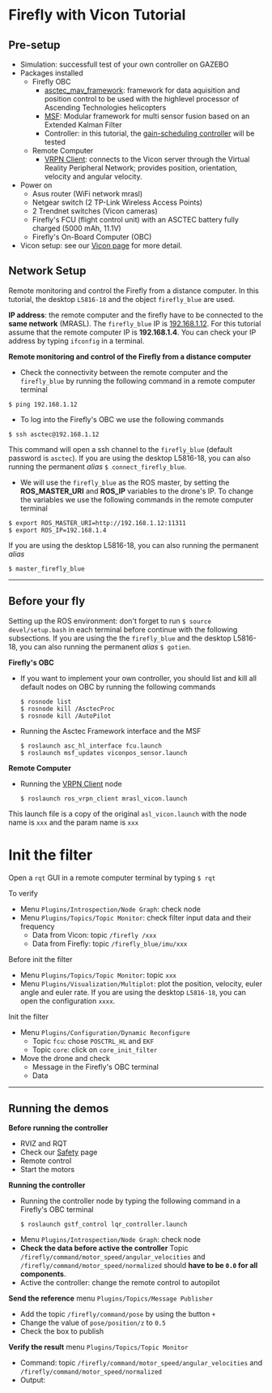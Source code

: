 # Firefly with Vicon Tutorial

## Pre-setup
  * Simulation: successfull test of your own controller on GAZEBO
  * Packages installed
    * Firefly OBC
      * [asctec_mav_framework](https://github.com/MRASL/asctec_mav_framework): framework for data aquisition and position control to be used with the highlevel processor of Ascending Technologies helicopters
      * [MSF](https://github.com/ethz-asl/ethzasl_msf): Modular framework for multi sensor fusion based  on an Extended Kalman Filter
      * Controller: in this tutorial, the [gain-scheduling controller](https://github.com/MRASL/gsft_control) will be tested
    * Remote Computer
      * [VRPN Client](/Equipment/Vicon/Usage): connects to the Vicon server through the Virtual Reality Peripheral Network; provides position, orientation, velocity and angular velocity.
  * Power on
    * Asus router (WiFi network mrasl)
    * Netgear switch (2 TP-Link Wireless Access Points)
    * 2 Trendnet switches (Vicon cameras)
    * Firefly's FCU (flight control unit) with an ASCTEC battery fully charged (5000 mAh, 11.1V)
    * Firefly's On-Board Computer (OBC)
  * Vicon setup: see our [Vicon page](/Equipment/Vicon/Calibration.md) for more detail.

## Network Setup
 Remote monitoring and control the Firefly from a distance computer. In this tutorial, the desktop `L5816-18` and the object `firefly_blue` are used.

**IP address**: the remote computer and the firefly have to be connected to the **same network** (MRASL). The `firefly_blue` IP is [192.168.1.12](/Equipment/Networking/LAN.md). For this tutorial assume that the remote computer IP is **192.168.1.4**. You can check your IP address by typing `ifconfig` in a terminal.

**Remote monitoring and control of the Firefly from a distance computer**
  *  Check the connectivity between the remote computer and the `firefly_blue`  by running the following command in a remote computer terminal
```
$ ping 192.168.1.12
```
  * To log into the Firefly's OBC we use the following commands
```
$ ssh asctec@192.168.1.12
```
This command will open a ssh channel to the `firefly_blue` (default password is `asctec`). If you are using the desktop L5816-18, you can also running the permanent *alias* `$ connect_firefly_blue`.

  * We will use the `firefly_blue` as the ROS master, by setting the **ROS_MASTER_URI** and **ROS_IP** variables to the drone's IP. To change the variables we use the following commands in the remote computer terminal
```
$ export ROS_MASTER_URI=http://192.168.1.12:11311
$ export ROS_IP=192.168.1.4
```
If you are using the desktop L5816-18, you can also running the permanent *alias*
```
$ master_firefly_blue
```

---

## Before your fly   
Setting up the ROS environment: don't forget to run `$ source devel/setup.bash` in each terminal before continue with the following subsections. If you are using the the `firefly_blue` and the desktop L5816-18, you can also running the permanent *alias* `$ gotien`.

**Firefly's OBC**
  *  If you want to implement your own controller, you should list and kill all default nodes on OBC by running the following commands
      ```
      $ rosnode list
      $ rosnode kill /AsctecProc
      $ rosnode kill /AutoPilot
      ```
  * Running the Asctec Framework interface and the MSF
    ```
    $ roslaunch asc_hl_interface fcu.launch
    $ roslaunch msf_updates viconpos_sensor.launch
    ```

**Remote Computer**
  * Running the [VRPN Client](/Equipment/Vicon/Usage.md) node  
    ```
    $ roslaunch ros_vrpn_client mrasl_vicon.launch
    ```
  This launch file is a copy of the original `asl_vicon.launch` with the node name is `xxx` and the param name is `xxx`

# Init the filter
Open a `rqt` GUI in a remote computer terminal by typing `$ rqt`

To verify
  * Menu `Plugins/Introspection/Node Graph`: check node
  * Menu `Plugins/Topics/Topic Monitor`: check filter input data and their frequency
    * Data from Vicon: topic `/firefly /xxx`
    * Data from Firefly: topic `/firefly_blue/imu/xxx`

Before init the filter
  * Menu `Plugins/Topics/Topic Monitor`: topic `xxx`
  * Menu `Plugins/Visualization/Multiplot`: plot the position, velocity, euler angle and euler rate. If you are using the desktop `L5816-18`, you can open the configuration `xxxx`.

Init the filter
  * Menu `Plugins/Configuration/Dynamic Reconfigure`
    * Topic `fcu`: chose `POSCTRL_HL` and `EKF`
    * Topic `core`: click on `core_init_filter`
  * Move the drone and check
    * Message in the Firefly's OBC terminal
    * Data

---

## Running the demos   
**Before running the controller**
  * RVIZ and RQT
  * Check our [Safety](/UAV/Safety) page
  * Remote control
  * Start the motors


**Running the controller**
  * Running the controller node by typing the following command in a Firefly's OBC terminal
    ```
    $ roslaunch gstf_control lqr_controller.launch
    ```
  * Menu `Plugins/Introspection/Node Graph`: check node
  * **Check the data before active the controller**
  Topic `/firefly/command/motor_speed/angular_velocities` and `/firefly/command/motor_speed/normalized` should **have to be `0.0` for all components**.
  * Active the controller: change the remote control to autopilot


**Send the reference**
menu `Plugins/Topics/Message Publisher`
  * Add the topic `/firefly/command/pose` by using the button `+`
  * Change the value of `pose/position/z` to `0.5`
  * Check the box to publish


**Verify the result**
menu `Plugins/Topics/Topic Monitor`
  * Command: topic `/firefly/command/motor_speed/angular_velocities` and `/firefly/command/motor_speed/normalized`
  * Output:
